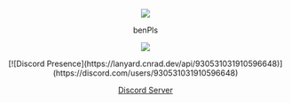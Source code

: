 <p align="center">  
<img src="https://media.discordapp.net/attachments/812834605018513418/841764902641074236/ben.gif">
</p>
<p align="center">
    benPls
<p align="center">  
<img src="https://komarev.com/ghpvc/?username=Toasty8i&color=grey">
</p>
<p align="center">
     <p align="center">
[![Discord Presence](https://lanyard.cnrad.dev/api/930531031910596648)](https://discord.com/users/930531031910596648)
</p>
<p align="center">
    <a href="https://discord.gg/JKJrPvhQxT">Discord Server</a>
